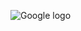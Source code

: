 ![Google logo](https://www.google.com/logos/doodles/2015/googles-new-logo-5078286822539264.3-hp2x.gif)
